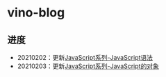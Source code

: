 # vino-blog

## 进度

* 20210202：更新[JavaScript系列-JavaScript语法](./articles/JavaScript/JavaScript系列-JavaScript语法.md)
* 20210203：更新[JavaScript系列-JavaScript的对象](./articles/JavaScript/JavaScript系列-JavaScript的对象md)
